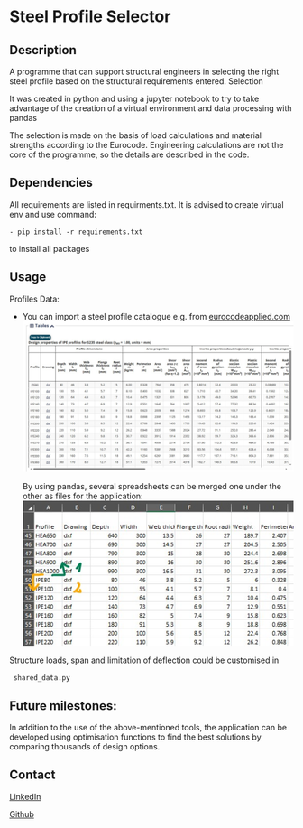 #  Steel Profile Selector

## Description
A programme that can support structural engineers in selecting the right steel profile based on the structural requirements entered.
Selection 

It was created in python and using a jupyter notebook to try to take advantage of the creation of a virtual environment and data processing with pandas

The selection is made on the basis of load calculations and material strengths according to the Eurocode. Engineering calculations are not the core of the programme, so the details are described in the code.

## Dependencies
All requirements are listed in requirments.txt. It is advised to create virtual env and use command:

    - pip install -r requirements.txt

to install all packages

## Usage
  Profiles Data:
  
  - You can import a steel profile catalogue e.g. from 
    [eurocodeapplied.com](https://eurocodeapplied.com/design/en1993/ipe-hea-heb-hem-design-properties)
    ![alt text](https://github.com/Wuers/steel-profile-selector/blob/master/img/download_data.jpg?raw=true)

    By using pandas, several spreadsheets can be merged one under the other as files for the application:
    ![alt text](https://github.com/Wuers/steel-profile-selector/blob/master/img/spreadsheet.jpeg?raw=true)
    

    
Structure loads, span and limitation of deflection could be customised in 

     shared_data.py 
  

## Future milestones:

In addition to the use of the above-mentioned tools, the application can be developed using optimisation functions to find the best solutions by comparing thousands of design options.

## Contact
[LinkedIn](https://www.linkedin.com/in/wiktor-sadowski-1385ba207/)

[Github](https://github.com/Wuers)
